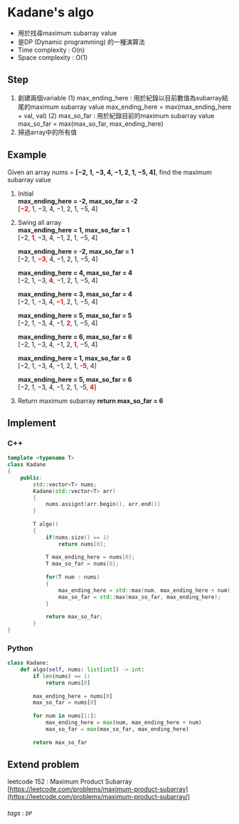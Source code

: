 # Kadane's algo
- 用於找尋maximum subarray value
- 是DP (Dynamic programming) 的一種演算法
- Time complexity : O(n)
- Space complexity : O(1)

## Step
1. 創建兩個variable
   (1) max_ending_here : 用於紀錄以目前數值為subarray結尾的maximum subarray value
       max_ending_here = max(max_ending_here + val, val)
   (2) max_so_far : 用於紀錄目前的maximum subarray value
       max_so_far = max(max_so_far, max_ending_here)
2. 掃過array中的所有值


## Example
Given an array nums = **[−2, 1, −3, 4, −1, 2, 1, −5, 4]**, find the maximum subarray value

1. Initial  
   **max_ending_here = -2, max_so_far = -2**  
   [**<font color="#f00">−2</font>**, 1, −3, 4, −1, 2, 1, −5, 4]
   
2. Swing all array  
   **max_ending_here = 1, max_so_far = 1**  
   [−2, **<font color="#f00">1</font>**, −3, 4, −1, 2, 1, −5, 4]
   
   **max_ending_here = -2, max_so_far = 1**  
   [−2, 1, **<font color="#f00">−3</font>**, 4, −1, 2, 1, −5, 4]
   
   **max_ending_here = 4, max_so_far = 4**  
   [−2, 1, −3, **<font color="#f00">4</font>**, −1, 2, 1, −5, 4]
   
   **max_ending_here = 3, max_so_far = 4**  
   [−2, 1, −3, 4, **<font color="#f00">−1</font>**, 2, 1, −5, 4]
   
   **max_ending_here = 5, max_so_far = 5**  
   [−2, 1, −3, 4, −1, **<font color="#f00">2</font>**, 1, −5, 4]
   
   **max_ending_here = 6, max_so_far = 6**  
   [−2, 1, −3, 4, −1, 2, **<font color="#f00">1</font>**, −5, 4]
   
   **max_ending_here = 1, max_so_far = 6**  
   [−2, 1, −3, 4, −1, 2, 1, **<font color="#f00">-5</font>**, 4]
   
   **max_ending_here = 5, max_so_far = 6**  
   [−2, 1, −3, 4, −1, 2, 1, -5, **<font color="#f00">4</font>**]
   
3. Return maximum subarray
   **return max_so_far = 6**

## Implement
### C++
```cpp
template <typename T>
class Kadane
{
    public:
        std::vector<T> nums;
        Kadane(std::vector<T> arr)
        {
            nums.assignt(arr.begin(), arr.end())
        }
    
        T algo()
        {
            if(nums.size() == 1)
                return nums[0];
            
            T max_ending_here = nums[0];
            T max_so_far = nums[0];
            
            for(T num : nums)
            {
                max_ending_here = std::max(num, max_ending_here + num);
                max_so_far = std::max(max_so_far, max_ending_here);
            }
            
            return max_so_far;
        }
}
```

### Python
```python
class Kadane:
    def algo(self, nums: list[int]) -> int:
        if len(nums) == 1:
            return nums[0]
        
        max_ending_here = nums[0]
        max_so_far = nums[0]
        
        for num in nums[1:]:
            max_ending_here = max(num, max_ending_here + num)
            max_so_far = max(max_so_far, max_ending_here)
        
        return max_so_far
```

## Extend problem
leetcode 152 : Maximum Product Subarray  
[https://leetcode.com/problems/maximum-product-subarray](https://leetcode.com/problems/maximum-product-subarray/)

###### tags : `DP`
